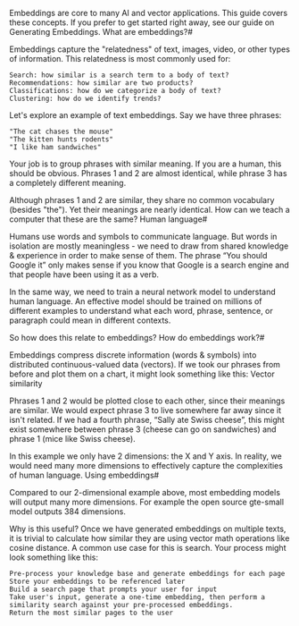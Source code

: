 Embeddings are core to many AI and vector applications. This guide covers these concepts. If you prefer to get started right away, see our guide on Generating Embeddings.
What are embeddings?#

Embeddings capture the "relatedness" of text, images, video, or other types of information. This relatedness is most commonly used for:

    Search: how similar is a search term to a body of text?
    Recommendations: how similar are two products?
    Classifications: how do we categorize a body of text?
    Clustering: how do we identify trends?

Let's explore an example of text embeddings. Say we have three phrases:

    "The cat chases the mouse"
    "The kitten hunts rodents"
    "I like ham sandwiches"

Your job is to group phrases with similar meaning. If you are a human, this should be obvious. Phrases 1 and 2 are almost identical, while phrase 3 has a completely different meaning.

Although phrases 1 and 2 are similar, they share no common vocabulary (besides "the"). Yet their meanings are nearly identical. How can we teach a computer that these are the same?
Human language#

Humans use words and symbols to communicate language. But words in isolation are mostly meaningless - we need to draw from shared knowledge & experience in order to make sense of them. The phrase “You should Google it” only makes sense if you know that Google is a search engine and that people have been using it as a verb.

In the same way, we need to train a neural network model to understand human language. An effective model should be trained on millions of different examples to understand what each word, phrase, sentence, or paragraph could mean in different contexts.

So how does this relate to embeddings?
How do embeddings work?#

Embeddings compress discrete information (words & symbols) into distributed continuous-valued data (vectors). If we took our phrases from before and plot them on a chart, it might look something like this:
Vector similarity

Phrases 1 and 2 would be plotted close to each other, since their meanings are similar. We would expect phrase 3 to live somewhere far away since it isn't related. If we had a fourth phrase, “Sally ate Swiss cheese”, this might exist somewhere between phrase 3 (cheese can go on sandwiches) and phrase 1 (mice like Swiss cheese).

In this example we only have 2 dimensions: the X and Y axis. In reality, we would need many more dimensions to effectively capture the complexities of human language.
Using embeddings#

Compared to our 2-dimensional example above, most embedding models will output many more dimensions. For example the open source gte-small model outputs 384 dimensions.

Why is this useful? Once we have generated embeddings on multiple texts, it is trivial to calculate how similar they are using vector math operations like cosine distance. A common use case for this is search. Your process might look something like this:

    Pre-process your knowledge base and generate embeddings for each page
    Store your embeddings to be referenced later
    Build a search page that prompts your user for input
    Take user's input, generate a one-time embedding, then perform a similarity search against your pre-processed embeddings.
    Return the most similar pages to the user
